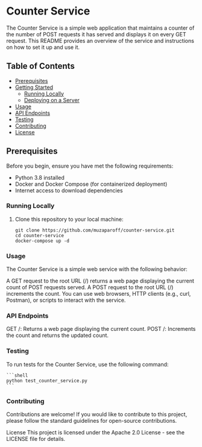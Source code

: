 # Counter Service

The Counter Service is a simple web application that maintains a counter of the number of POST requests it has served and displays it on every GET request. This README provides an overview of the service and instructions on how to set it up and use it.

## Table of Contents

- [Prerequisites](#prerequisites)
- [Getting Started](#getting-started)
  - [Running Locally](#running-locally)
  - [Deploying on a Server](#deploying-on-a-server)
- [Usage](#usage)
- [API Endpoints](#api-endpoints)
- [Testing](#testing)
- [Contributing](#contributing)
- [License](#license)

## Prerequisites

Before you begin, ensure you have met the following requirements:

- Python 3.8 installed
- Docker and Docker Compose (for containerized deployment)
- Internet access to download dependencies

### Running Locally

1. Clone this repository to your local machine:

   ```shell
   git clone https://github.com/muzaparoff/counter-service.git
   cd counter-service
   docker-compose up -d
   ```

### Usage

The Counter Service is a simple web service with the following behavior:

A GET request to the root URL (/) returns a web page displaying the current count of POST requests served.
A POST request to the root URL (/) increments the count.
You can use web browsers, HTTP clients (e.g., curl, Postman), or scripts to interact with the service.


### API Endpoints

GET /: Returns a web page displaying the current count.
POST /: Increments the count and returns the updated count.

### Testing
To run tests for the Counter Service, use the following command:

    ```shell
    python test_counter_service.py
    ```
### Contributing
Contributions are welcome! If you would like to contribute to this project, please follow the standard guidelines for open-source contributions.

License
This project is licensed under the Apache 2.0 License - see the LICENSE file for details.